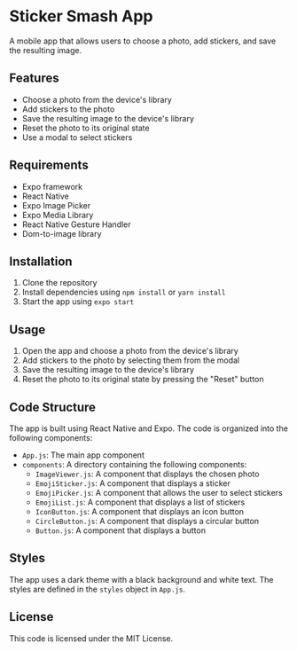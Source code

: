 # Sticker Smash App

A mobile app that allows users to choose a photo, add stickers, and save the resulting image.

## Features

- Choose a photo from the device's library
- Add stickers to the photo
- Save the resulting image to the device's library
- Reset the photo to its original state
- Use a modal to select stickers

## Requirements

- Expo framework
- React Native
- Expo Image Picker
- Expo Media Library
- React Native Gesture Handler
- Dom-to-image library

## Installation

1. Clone the repository
2. Install dependencies using `npm install` or `yarn install`
3. Start the app using `expo start`

## Usage

1. Open the app and choose a photo from the device's library
2. Add stickers to the photo by selecting them from the modal
3. Save the resulting image to the device's library
4. Reset the photo to its original state by pressing the "Reset" button

## Code Structure

The app is built using React Native and Expo. The code is organized into the following components:

- `App.js`: The main app component
- `components`: A directory containing the following components:
  - `ImageViewer.js`: A component that displays the chosen photo
  - `EmojiSticker.js`: A component that displays a sticker
  - `EmojiPicker.js`: A component that allows the user to select stickers
  - `EmojiList.js`: A component that displays a list of stickers
  - `IconButton.js`: A component that displays an icon button
  - `CircleButton.js`: A component that displays a circular button
  - `Button.js`: A component that displays a button

## Styles

The app uses a dark theme with a black background and white text. The styles are defined in the `styles` object in `App.js`.

## License

This code is licensed under the MIT License.
